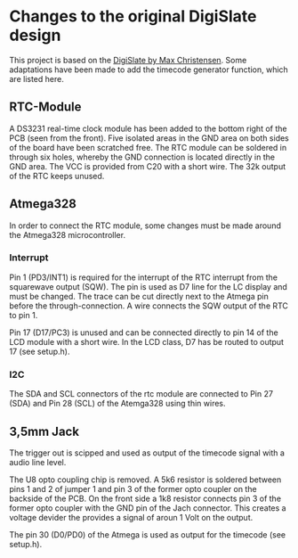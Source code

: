 # Changes to the original DigiSlate design

This project is based on the [DigiSlate by Max Christensen](https://www.youtube.com/watch?v=TnaWQZtmPek). Some adaptations have been made to add the timecode generator function, which are listed here.

## RTC-Module
A DS3231 real-time clock module has been added to the bottom right of the PCB (seen from the front). Five isolated areas in the GND area on both sides of the board have been scratched free. The RTC module can be soldered in through six holes, whereby the GND connection is located directly in the GND area. The VCC is provided from C20 with a short wire. The 32k output of the RTC keeps unused.

## Atmega328
In order to connect the RTC module, some changes must be made around the Atmega328 microcontroller.

### Interrupt
Pin 1 (PD3/INT1) is required for the interrupt of the RTC interrupt from the squarewave output (SQW). The pin is used as D7 line for the LC display and must be changed. The trace can be cut directly next to the Atmega pin before the through-connection. A wire connects the SQW output of the RTC to pin 1.

Pin 17 (D17/PC3) is unused and can be connected directly to pin 14 of the LCD module with a short wire. In the LCD class, D7 has be routed to output 17 (see setup.h).

### I2C
The SDA and SCL connectors of the rtc module are connected to Pin 27 (SDA) and Pin 28 (SCL) of the Atemga328 using thin wires.

## 3,5mm Jack
The trigger out is scipped and used as output of the timecode signal with a audio line level.

The U8 opto coupling chip is removed. A 5k6 resistor is soldered between pins 1 and 2 of  jumper 1 and pin 3 of the former opto coupler on the backside of the PCB. On the front side a 1k8 resistor connects pin 3 of the former opto coupler with the GND pin of the Jach connector. This creates a voltage devider the provides a signal of aroun 1 Volt on the output.

The pin 30 (D0/PD0) of the Atmega is used as output for the timecode (see setup.h).